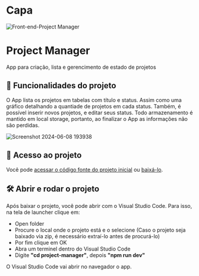 # Capa 
![Front-end-Project Manager](https://github.com/gPerazolli/project-manager/assets/156598412/a5800023-eed0-4632-9c12-09a89d2aa549)

# Project Manager
App para criação, lista e gerencimento de estado de projetos

## 🔨 Funcionalidades do projeto

O App lista os projetos em tabelas com título e status. Assim como uma gráfico detalhando a quantiade de projetos em cada status. Também, é possível inserir novos projetos, e editar seus status. Todo armazenamento é mantido em local storage, portanto, ao finalizar o App as informações não são perdidas.

![Screenshot 2024-06-08 193938](https://github.com/alura-cursos/readme-template/assets/156598412/f92e670d-2273-4f0c-b7ee-f7e2473a4929)

## 📁 Acesso ao projeto

Você pode [acessar o código fonte do projeto inicial](https://github.com/gPerazolli/project-manager.git) ou [baixá-lo](https://github.com/gPerazolli/project-manager/archive/refs/heads/main.zip).

## 🛠️ Abrir e rodar o projeto

Após baixar o projeto, você pode abrir com o Visual Studio Code. Para isso, na tela de launcher clique em:
- Open folder
- Procure o local onde o projeto está e o selecione (Caso o projeto seja baixado via zip, é necessário extraí-lo antes de procurá-lo)
- Por fim clique em OK
- Abra um terminel dentro do Visual Studio Code
- Digite **"cd project-manager"**, depois **"npm run dev"**
  
O Visual Studio Code vai abrir no navegador o app.
